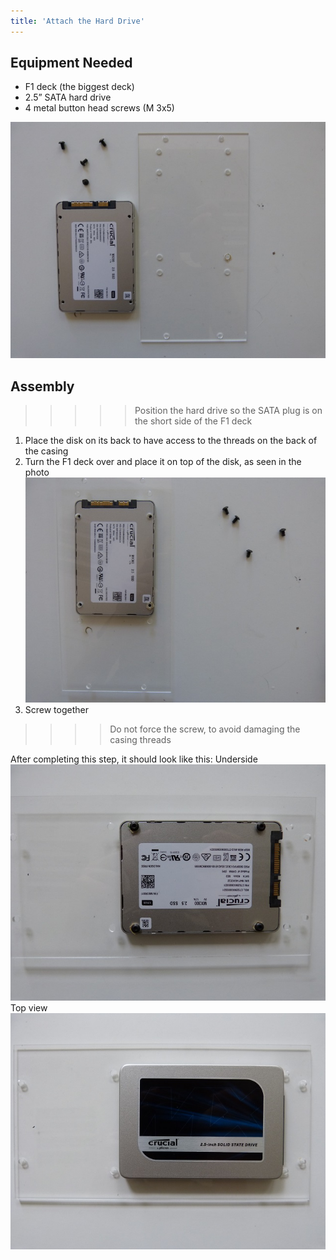 ```yaml
---
title: 'Attach the Hard Drive'
---
```


## Equipment Needed

* F1 deck (the biggest deck)
* 2.5” SATA hard drive
* 4 metal button head screws \(M 3x5\)

![](P1090054.jpg)

## Assembly

>>>>> Position the hard drive so the SATA plug is on the short side of the F1 deck

1. Place the disk on its back to have access to the threads on the back of the casing
2. Turn the F1 deck over and place it on top of the disk, as seen in the photo    
    ![](P1090053.jpg)
3. Screw together
>>>>  Do not force the screw, to avoid damaging the casing threads    

After completing this step, it should look like this:
Underside    
    ![](P1080929.JPG)
Top view    
    ![](P1080930.JPG)



